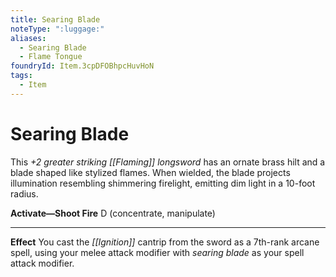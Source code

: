 ```yaml
---
title: Searing Blade
noteType: ":luggage:"
aliases:
  - Searing Blade
  - Flame Tongue
foundryId: Item.3cpDFOBhpcHuvHoN
tags:
  - Item
---
```


# Searing Blade

This _+2 greater striking [[Flaming]] longsword_ has an ornate brass hilt and a blade shaped like stylized flames. When wielded, the blade projects illumination resembling shimmering firelight, emitting dim light in a 10-foot radius.

**Activate—Shoot Fire** D (concentrate, manipulate)

* * *

**Effect** You cast the _[[Ignition]]_ cantrip from the sword as a 7th-rank arcane spell, using your melee attack modifier with _searing blade_ as your spell attack modifier.
